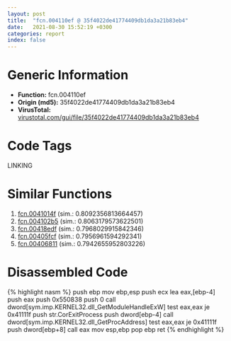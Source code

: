 ```yaml
---
layout: post
title:  "fcn.004110ef @ 35f4022de41774409db1da3a21b83eb4"
date:   2021-08-30 15:52:19 +0300
categories: report
index: false
---
```


# Generic Information
- **Function:** fcn.004110ef
- **Origin (md5):** 35f4022de41774409db1da3a21b83eb4
- **VirusTotal:** [virustotal.com/gui/file/35f4022de41774409db1da3a21b83eb4][virustotal_ref]

# Code Tags
<span class="tag" id="LINKING">LINKING</span>


# Similar Functions

1. [fcn.0041014f][similar_1_ref] (sim.: 0.8092356813664457)
2. [fcn.004102b5][similar_2_ref] (sim.: 0.8063179573622501)
3. [fcn.00418edf][similar_3_ref] (sim.: 0.7968029915842346)
4. [fcn.00405fcf][similar_4_ref] (sim.: 0.7956961594292341)
5. [fcn.00406811][similar_5_ref] (sim.: 0.7942655952803226)


# Disassembled Code

{% highlight nasm %}
push ebp
mov ebp,esp
push ecx
lea eax,[ebp-4]
push eax
push 0x550838
push 0
call dword[sym.imp.KERNEL32.dll_GetModuleHandleExW]
test eax,eax
je 0x41111f
push str.CorExitProcess
push dword[ebp-4]
call dword[sym.imp.KERNEL32.dll_GetProcAddress]
test eax,eax
je 0x41111f
push dword[ebp+8]
call eax
mov esp,ebp
pop ebp
ret 
{% endhighlight %}


[similar_1_ref]: /report/fcn.0041014f@fd17dad7a5809016e438b746adc04679
[similar_2_ref]: /report/fcn.004102b5@235127bd7ddea75fb72313b9d5061e79
[similar_3_ref]: /report/fcn.00418edf@5ce971de92cdc4218f02ac78c0c9e31a
[similar_4_ref]: /report/fcn.00405fcf@4326267744437a05544665cc56c88f0d
[similar_5_ref]: /report/fcn.00406811@96a2e39ddab0a9c2476004c9c075324f
[virustotal_ref]: https://www.virustotal.com/gui/file/35f4022de41774409db1da3a21b83eb4
